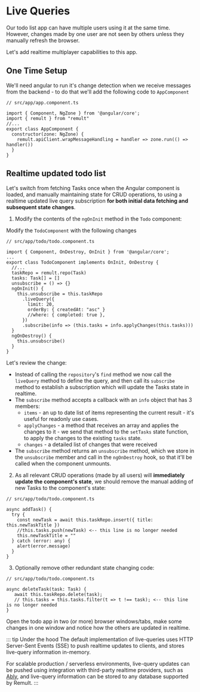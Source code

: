 # Live Queries

Our todo list app can have multiple users using it at the same time. However, changes made by one user are not seen by others unless they manually refresh the browser.

Let's add realtime multiplayer capabilities to this app.

## One Time Setup

We'll need angular to run it's change detection when we receive messages from the backend - to do that we'll add the following code to `AppComponent`

```ts{3-5,7-9}
// src/app/app.component.ts

import { Component, NgZone } from '@angular/core';
import { remult } from "remult"
//...
export class AppComponent {
  constructor(zone: NgZone) {
    remult.apiClient.wrapMessageHandling = handler => zone.run(() => handler())
  }
}
```

## Realtime updated todo list

Let's switch from fetching Tasks once when the Angular component is loaded, and manually maintaining state for CRUD operations, to using a realtime updated live query subscription **for both initial data fetching and subsequent state changes**.

1. Modify the contents of the `ngOnInit` method in the `Todo` component:

Modify the `TodoComponent` with the following changes

```ts{3,5,9,11-12,17,19-21}
// src/app/todo/todo.component.ts

import { Component, OnDestroy, OnInit } from '@angular/core';
...
export class TodoComponent implements OnInit, OnDestroy {
  //...
  taskRepo = remult.repo(Task)
  tasks: Task[] = []
  unsubscribe = () => {}
  ngOnInit() {
    this.unsubscribe = this.taskRepo
      .liveQuery({
        limit: 20,
        orderBy: { createdAt: "asc" }
        //where: { completed: true },
      })
      .subscribe(info => (this.tasks = info.applyChanges(this.tasks)))
  }
  ngOnDestroy() {
    this.unsubscribe()
  }
}
```

Let's review the change:

- Instead of calling the `repository`'s `find` method we now call the `liveQuery` method to define the query, and then call its `subscribe` method to establish a subscription which will update the Tasks state in realtime.
- The `subscribe` method accepts a callback with an `info` object that has 3 members:
  - `items` - an up to date list of items representing the current result - it's useful for readonly use cases.
  - `applyChanges` - a method that receives an array and applies the changes to it - we send that method to the `setTasks` state function, to apply the changes to the existing `tasks` state.
  - `changes` - a detailed list of changes that were received
- The `subscribe` method returns an `unsubscribe` method, which we store in the `unsubscribe` member and call in the `ngOnDestroy` hook, so that it'll be called when the component unmounts.

2. As all relevant CRUD operations (made by all users) will **immediately update the component's state**, we should remove the manual adding of new Tasks to the component's state:

```ts{6}
// src/app/todo/todo.component.ts

async addTask() {
  try {
    const newTask = await this.taskRepo.insert({ title: this.newTaskTitle })
    //this.tasks.push(newTask) <-- this line is no longer needed
    this.newTaskTitle = ""
  } catch (error: any) {
    alert(error.message)
  }
}
```

3. Optionally remove other redundant state changing code:

```ts{5}
// src/app/todo/todo.component.ts

async deleteTask(task: Task) {
   await this.taskRepo.delete(task);
   // this.tasks = this.tasks.filter(t => t !== task); <-- this line is no longer needed
}
```

Open the todo app in two (or more) browser windows/tabs, make some changes in one window and notice how the others are updated in realtime.

::: tip Under the hood
The default implementation of live-queries uses HTTP Server-Sent Events (SSE) to push realtime updates to clients, and stores live-query information in-memory.

For scalable production / serverless environments, live-query updates can be pushed using integration with third-party realtime providers, such as [Ably](https://ably.com/), and live-query information can be stored to any database supported by Remult.
:::
